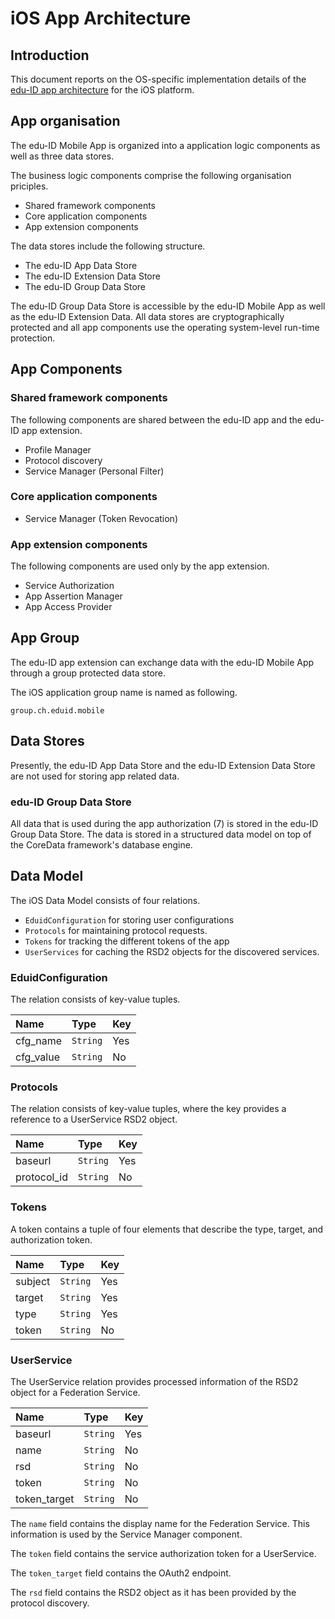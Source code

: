 # iOS App Architecture

## Introduction

This document reports on the OS-specific implementation details of the [edu-ID app architecture](30-app-architecture.md) for the iOS platform.

## App organisation

The edu-ID Mobile App is organized into a application logic components as well as three data stores.

The business logic components comprise the following organisation priciples.

* Shared framework components
* Core application components
* App extension components

The data stores include the following structure.

* The edu-ID App Data Store
* The edu-ID Extension Data Store
* The edu-ID Group Data Store

The edu-ID Group Data Store is accessible by the edu-ID Mobile App as well as the edu-ID Extension Data. All data stores are cryptographically protected and all app components use the operating system-level run-time protection.

## App Components

### Shared framework components

The following components are shared between the edu-ID app and the edu-ID app extension.

* Profile Manager
* Protocol discovery
* Service Manager (Personal Filter)

### Core application components

* Service Manager (Token Revocation)

### App extension components

The following components are used only by the app extension.

* Service Authorization
* App Assertion Manager
* App Access Provider

## App Group

The edu-ID app extension can exchange data with the edu-ID Mobile App through a group protected data store.

The iOS application group name is named as following.

```group.ch.eduid.mobile```

## Data Stores

Presently, the edu-ID App Data Store and the edu-ID Extension Data Store are not used for storing app related data.

### edu-ID Group Data Store

All data that is used during the app authorization (7) is stored in the edu-ID Group Data Store. The data is stored in a structured data model on top of the CoreData framework's database engine.

## Data Model

The iOS Data Model consists of four relations.

* ```EduidConfiguration``` for storing user configurations
* ```Protocols``` for maintaining protocol requests.
* ```Tokens``` for tracking the different tokens of the app
* ```UserServices``` for caching the RSD2 objects for the discovered services.

### EduidConfiguration

The relation consists of key-value tuples.

| Name | Type | Key |
| :---- | :---- | :---- |
| cfg_name | ```String``` | Yes |
| cfg_value | ```String``` | No |

### Protocols

The relation consists of key-value tuples, where the key provides a reference to a UserService RSD2 object.

| Name | Type | Key |
| :---- | :---- | :---- |
| baseurl | ```String``` | Yes |
| protocol_id | ```String``` | No |

### Tokens

A token contains a tuple of four elements that describe the type, target, and authorization token.

| Name | Type | Key |
| :---- | :---- | :---- |
| subject | ```String``` | Yes |
| target | ```String``` | Yes |
| type | ```String``` | Yes |
| token | ```String``` | No |

### UserService

The UserService relation provides processed information of the RSD2 object for a Federation Service.

| Name | Type | Key |
| :---- | :---- | :---- |
| baseurl | ```String``` | Yes |
| name | ```String``` | No |
| rsd | ```String``` | No |
| token | ```String``` | No |
| token_target | ```String``` | No |

The ```name``` field contains the display name for the Federation Service. This information is used by the Service Manager component.

The ```token``` field contains the service authorization token for a UserService.

The ```token_target``` field contains the OAuth2 endpoint.

The ```rsd``` field contains the RSD2 object as it has been provided by the protocol discovery.
